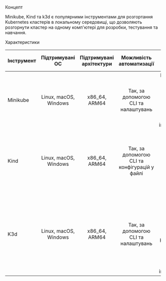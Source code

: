 Концепт 

Minikube, Kind та k3d є популярними інструментами для розгортання Kubernetes кластерів в локальному середовищі, що дозволяють розгорнути кластер на одному комп'ютері для розробки, тестування та навчання.

Характеристики

| Інструмент | Підтримувані ОС | Підтримувані архітектури | Можливість автоматизації | Наявність додаткових функцій |
|------------|:--------------:|:------------------------:|:------------------------:|:---------------------------:|
| Minikube   | Linux, macOS, Windows | x86_64, ARM64 | Так, за допомогою CLI та налаштувань | Моніторинг та керування Kubernetes, наявність додаткових плагінів та інтеграція з іншими інструментами |
| Kind       | Linux, macOS, Windows | x86_64, ARM64 | Так, за допомогою CLI та конфігурацій у файлі | Можливість створення кластерів з високою доступністю (High Availability - HA), керування Kubernetes |
| K3d        | Linux, macOS, Windows | x86_64, ARM64 | Так, за допомогою CLI та налаштувань | Можливість створення кластерів з високою доступністю (High Availability - HA), наявність додаткових плагінів та інтеграція з іншими інструментами |


